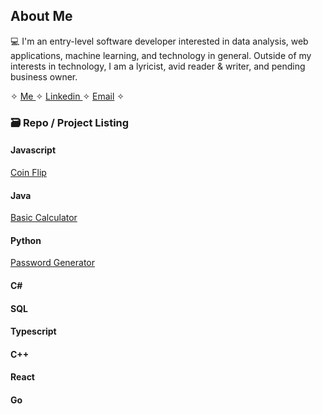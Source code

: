 ## About Me


<!--If anyone sees this, no you didn't! ✨-->

💻 I'm an entry-level software developer interested in data analysis, web applications, machine learning, and technology in general. Outside of my interests in technology, I am a lyricist, avid reader & writer, and pending business owner.

✧ <a href= "https://kathylam204.github.io/"> Me </a> ✧ <a href= "https://www.linkedin.com/in/klam204/"> Linkedin </a> ✧ <a href= "mailto: kathylambusiness@gmail.com"> Email</a> ✧
  	<h3>🗃️ Repo / Project Listing</h3>
	<h4>Javascript</h4>
	<a href= "https://github.com/kathylam204/coin-flip"> Coin Flip </a>
	<h4>Java</h4>
	<a href= "https://github.com/kathylam204/calculator"> Basic Calculator </a>
	<h4>Python</h4>
	<a href= "https://github.com/kathylam204/password-generator"> Password Generator </a>
	<h4>C#</h4>
	<h4>SQL</h4>
	<h4>Typescript</h4>
	<h4>C++</h4>
	<h4>React</h4>
	<h4>Go</h4>
